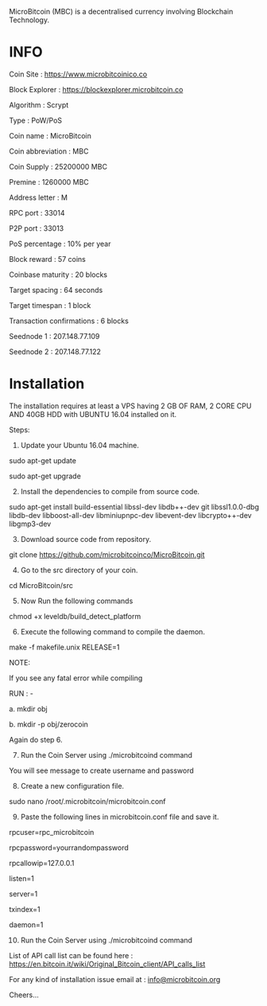 MicroBitcoin (MBC) is a decentralised currency involving Blockchain Technology.


INFO
===========================

Coin Site : https://www.microbitcoinico.co

Block Explorer : https://blockexplorer.microbitcoin.co

Algorithm : Scrypt

Type : PoW/PoS

Coin name : MicroBitcoin

Coin abbreviation : MBC

Coin Supply : 25200000 MBC

Premine : 1260000 MBC

Address letter : M

RPC port : 33014

P2P port : 33013

PoS percentage : 10% per year

Block reward : 57 coins

Coinbase maturity : 20 blocks

Target spacing : 64 seconds

Target timespan : 1 block

Transaction confirmations : 6 blocks

Seednode 1 : 207.148.77.109

Seednode 2 : 207.148.77.122



Installation
===========================

The installation requires at least a VPS having 2 GB OF RAM, 2 CORE CPU AND 40GB HDD with UBUNTU 16.04 installed on it. 


Steps:

 
1) Update your Ubuntu 16.04 machine.

sudo apt-get update

sudo apt-get upgrade



2) Install the dependencies to compile from source code.

sudo apt-get install build-essential libssl-dev libdb++-dev git libssl1.0.0-dbg libdb-dev libboost-all-dev libminiupnpc-dev libevent-dev libcrypto++-dev libgmp3-dev 



3) Download source code from repository.

git clone https://github.com/microbitcoinco/MicroBitcoin.git



4) Go to the src directory of your coin.

cd MicroBitcoin/src



5)  Now Run the following commands

chmod +x leveldb/build_detect_platform



6) Execute the following command to compile the daemon.

make -f makefile.unix RELEASE=1


NOTE:

If you see any fatal error while compiling 

RUN : -

a. mkdir obj

b. mkdir -p obj/zerocoin

Again do step 6.


7) Run the Coin Server using ./microbitcoind command

You will see message to create username and password



8) Create a new configuration file.

sudo nano /root/.microbitcoin/microbitcoin.conf



9) Paste the following lines in microbitcoin.conf file and save it.

rpcuser=rpc_microbitcoin

rpcpassword=yourrandompassword

rpcallowip=127.0.0.1

listen=1

server=1

txindex=1

daemon=1



10) Run the Coin Server using ./microbitcoind command


List of API call list can be found here : https://en.bitcoin.it/wiki/Original_Bitcoin_client/API_calls_list

For any kind of installation issue email at : info@microbitcoin.org

Cheers...

